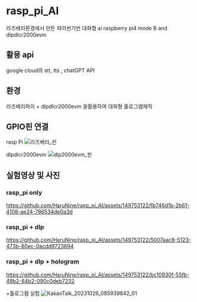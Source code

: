 # rasp_pi_AI
라즈베리환경에서 만든 파이썬기반 대화형 ai
raspberry pi4 mode B and dlpdlcr2000evm
## 활용 api
google cloud의 stt, tts
, chatGPT API

## 환경
라즈베리파이 + dlpdlcr2000evm 을활용하여 대화형 홀로그램재작

## GPIO핀 연결
rasp Pi
![라즈베리_핀](https://github.com/HaruNine/rasp_pi_AI/assets/149753122/e9e713c9-e24b-4da6-9b6a-dfd4e3ff5f58)

dlpdlcr2000evm
![dlp2000evm_핀](https://github.com/HaruNine/rasp_pi_AI/assets/149753122/9c50be27-a5fc-4a43-9ae7-57a748303ab4)

## 실험영상 및 사진
### rasp_pi only


https://github.com/HaruNine/rasp_pi_AI/assets/149753122/fb746d1b-2b61-4108-ae24-786534de0a3d


### rasp_pi + dlp

https://github.com/HaruNine/rasp_pi_AI/assets/149753122/5007aac8-5123-473b-80ec-0acdd9723694

### rasp_pi + dlp + hologram

https://github.com/HaruNine/rasp_pi_AI/assets/149753122/bc10930f-55fb-48b2-84b2-090c0deb7232


+홀로그램 실험
![KakaoTalk_20231026_085939842_01](https://github.com/HaruNine/rasp_pi_AI/assets/149753122/1270b900-4c0b-4fc7-be55-e9f38de273c2)

